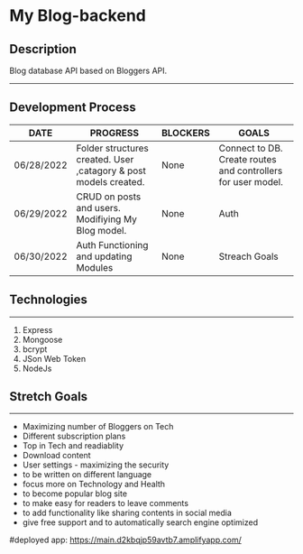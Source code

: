 # My Blog-backend


## Description
Blog database API based on Bloggers API.

***

## Development Process

DATE | PROGRESS | BLOCKERS | GOALS |
----- | ----- | ----- | -----| 
06/28/2022 | Folder structures created. User ,catagory & post models created. | None | Connect to DB. Create routes and controllers for user model. |
06/29/2022 | CRUD on posts and users. Modifiying My Blog model. | None | Auth |
06/30/2022 | Auth Functioning and updating Modules | None |Streach Goals

## Technologies

*** 

1. Express
2. Mongoose
3. bcrypt
4. JSon Web Token
5. NodeJs

## Stretch Goals

***

- Maximizing number of Bloggers on Tech 
- Different subscription plans
- Top in Tech and readiablity
- Download content
- User settings - maximizing the security 
- to be written on different language
- focus more on Technology and Health
- to become popular blog site
- to make easy for readers to leave comments
- to add functionality like sharing contents in social media
- give free support and to automatically search engine optimized

#deployed app:
https://main.d2kbqjp59avtb7.amplifyapp.com/

